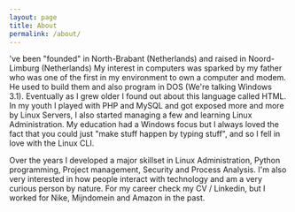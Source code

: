 ```yaml
---
layout: page
title: About
permalink: /about/
---
```


<amp-img width="600" height="300" layout="responsive" src="https://encrypted-tbn0.gstatic.com/images?q=tbn:ANd9GcSTXf19hzarjkFUKIK1sHu0x-Fd8eKsyKAdKa_mFDz6m6dto1t7xg"></amp-img>

've been "founded" in North-Brabant (Netherlands) and raised in Noord-Limburg (Netherlands)
My interest in computers was sparked by my father who was one of the first in my environment to own a computer and modem. He used to build them and also program in DOS (We're talking Windows 3.1). Eventually as I grew older I found out about this language called HTML. In my youth I played with PHP and MySQL and got exposed more and more by Linux Servers, I also started managing a few and learning Linux Administration. My education had a Windows focus but I always loved the fact that you could just "make stuff happen by typing stuff", and so I fell in love with the Linux CLI.

Over the years I developed a major skillset in Linux Administration, Python programming, Project management, Security and Process Analysis. I'm also very interested in how people interact with technology and am a very curious person by nature.
For my career check my CV / Linkedin, but I worked for Nike, Mijndomein and Amazon in the past.